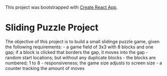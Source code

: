 This project was bootstrapped with [Create React App](https://github.com/facebook/create-react-app).

# Sliding Puzzle Project #

The objective of this project is to build a small slidinge puzzle game, given the following requirements:
	- a game field of 3x3 with 8 blocks and one gap; if a block is clicked that borders the gap, it moves into the gap
	- random start locations; but without any duplicate blocks
	- the blocks are numbered; 1 to 8
	- responsiveness; the game size adjusts to screen size
	- a counter tracking the amount of moves
